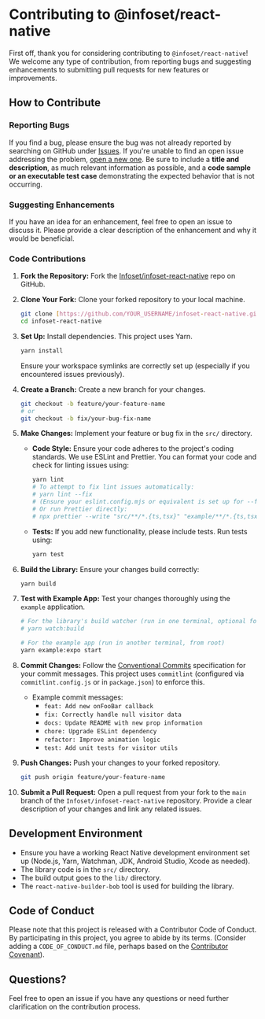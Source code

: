 # Contributing to @infoset/react-native

First off, thank you for considering contributing to `@infoset/react-native`! We welcome any type of contribution, from reporting bugs and suggesting enhancements to submitting pull requests for new features or improvements.

## How to Contribute

### Reporting Bugs

If you find a bug, please ensure the bug was not already reported by searching on GitHub under [Issues](https://github.com/Infoset/infoset-react-native/issues). If you're unable to find an open issue addressing the problem, [open a new one](https://github.com/Infoset/infoset-react-native/issues/new). Be sure to include a **title and description**, as much relevant information as possible, and a **code sample or an executable test case** demonstrating the expected behavior that is not occurring.

### Suggesting Enhancements

If you have an idea for an enhancement, feel free to open an issue to discuss it. Please provide a clear description of the enhancement and why it would be beneficial.

### Code Contributions

1.  **Fork the Repository:** Fork the [Infoset/infoset-react-native](https://github.com/Infoset/infoset-react-native) repo on GitHub.
2.  **Clone Your Fork:** Clone your forked repository to your local machine.
    ```bash
    git clone [https://github.com/YOUR_USERNAME/infoset-react-native.git](https://github.com/YOUR_USERNAME/infoset-react-native.git)
    cd infoset-react-native
    ```
3.  **Set Up:** Install dependencies. This project uses Yarn.

    ```bash
    yarn install
    ```

    Ensure your workspace symlinks are correctly set up (especially if you encountered issues previously).

4.  **Create a Branch:** Create a new branch for your changes.
    ```bash
    git checkout -b feature/your-feature-name
    # or
    git checkout -b fix/your-bug-fix-name
    ```
5.  **Make Changes:** Implement your feature or bug fix in the `src/` directory.
    - **Code Style:** Ensure your code adheres to the project's coding standards. We use ESLint and Prettier. You can format your code and check for linting issues using:
      ```bash
      yarn lint
      # To attempt to fix lint issues automatically:
      # yarn lint --fix
      # (Ensure your eslint.config.mjs or equivalent is set up for --fix)
      # Or run Prettier directly:
      # npx prettier --write "src/**/*.{ts,tsx}" "example/**/*.{ts,tsx}"
      ```
    - **Tests:** If you add new functionality, please include tests. Run tests using:
      ```bash
      yarn test
      ```
6.  **Build the Library:** Ensure your changes build correctly:
    ```bash
    yarn build
    ```
7.  **Test with Example App:** Test your changes thoroughly using the `example` application.

    ```bash
    # For the library's build watcher (run in one terminal, optional for quick tests after manual build)
    # yarn watch:build

    # For the example app (run in another terminal, from root)
    yarn example:expo start
    ```

8.  **Commit Changes:** Follow the [Conventional Commits](https://www.conventionalcommits.org/) specification for your commit messages. This project uses `commitlint` (configured via `commitlint.config.js` or in `package.json`) to enforce this.
    - Example commit messages:
      - `feat: Add new onFooBar callback`
      - `fix: Correctly handle null visitor data`
      - `docs: Update README with new prop information`
      - `chore: Upgrade ESLint dependency`
      - `refactor: Improve animation logic`
      - `test: Add unit tests for visitor utils`
9.  **Push Changes:** Push your changes to your forked repository.
    ```bash
    git push origin feature/your-feature-name
    ```
10. **Submit a Pull Request:** Open a pull request from your fork to the `main` branch of the `Infoset/infoset-react-native` repository. Provide a clear description of your changes and link any related issues.

## Development Environment

- Ensure you have a working React Native development environment set up (Node.js, Yarn, Watchman, JDK, Android Studio, Xcode as needed).
- The library code is in the `src/` directory.
- The build output goes to the `lib/` directory.
- The `react-native-builder-bob` tool is used for building the library.

## Code of Conduct

Please note that this project is released with a Contributor Code of Conduct. By participating in this project, you agree to abide by its terms. (Consider adding a `CODE_OF_CONDUCT.md` file, perhaps based on the [Contributor Covenant](https://www.contributor-covenant.org/)).

## Questions?

Feel free to open an issue if you have any questions or need further clarification on the contribution process.
